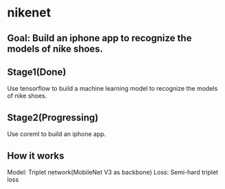 # nikenet
## Goal: Build an iphone app to recognize the models of nike shoes.
## Stage1(Done)
Use tensorflow to build a machine learning model to recognize the models of nike shoes.
## Stage2(Progressing)
Use coreml to build an iphone app.
## How it works
Model: Triplet network(MobileNet V3 as backbone)
Loss: Semi-hard triplet loss
